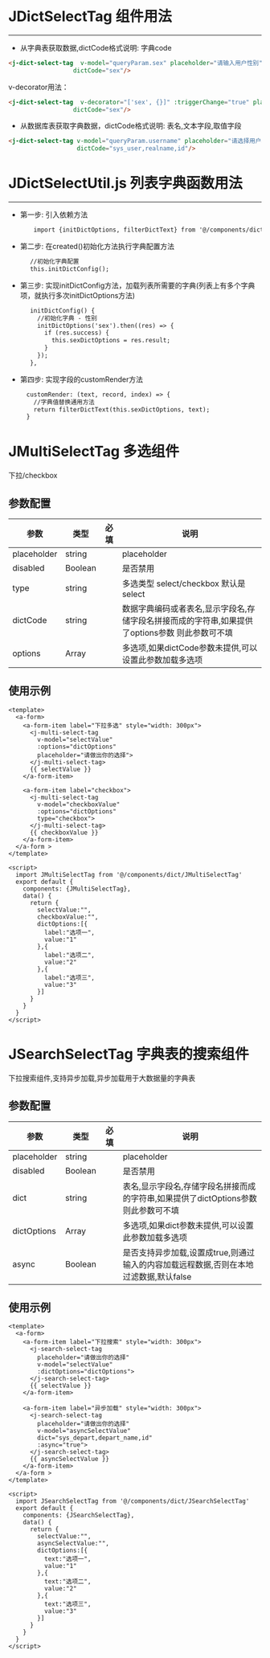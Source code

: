 # JDictSelectTag 组件用法
----
- 从字典表获取数据,dictCode格式说明: 字典code
```html
<j-dict-select-tag  v-model="queryParam.sex" placeholder="请输入用户性别"
                  dictCode="sex"/>
```

v-decorator用法：
```html
<j-dict-select-tag  v-decorator="['sex', {}]" :triggerChange="true" placeholder="请输入用户性别"
                  dictCode="sex"/>
```

- 从数据库表获取字典数据，dictCode格式说明: 表名,文本字段,取值字段
```html
<j-dict-select-tag v-model="queryParam.username" placeholder="请选择用户名称" 
                   dictCode="sys_user,realname,id"/>
```



# JDictSelectUtil.js 列表字典函数用法
----

- 第一步: 引入依赖方法
```html
       import {initDictOptions, filterDictText} from '@/components/dict/JDictSelectUtil'
```

- 第二步: 在created()初始化方法执行字典配置方法
```html
      //初始化字典配置
      this.initDictConfig();
```
      
- 第三步: 实现initDictConfig方法，加载列表所需要的字典(列表上有多个字典项，就执行多次initDictOptions方法)
      
```html
      initDictConfig() {
        //初始化字典 - 性别
        initDictOptions('sex').then((res) => {
          if (res.success) {
            this.sexDictOptions = res.result;
          }
        });
      },
```
      
- 第四步: 实现字段的customRender方法
```html
     customRender: (text, record, index) => {
       //字典值替换通用方法
       return filterDictText(this.sexDictOptions, text);
     }
```


# JMultiSelectTag 多选组件
下拉/checkbox

## 参数配置
| 参数           | 类型   | 必填 |说明|
|--------------|---------|----|---------|
| placeholder      |string   | | placeholder |
| disabled      |Boolean   | | 是否禁用 |
| type      |string   | | 多选类型 select/checkbox 默认是select |
| dictCode      |string   | | 数据字典编码或者表名,显示字段名,存储字段名拼接而成的字符串,如果提供了options参数 则此参数可不填|
| options      |Array   | | 多选项,如果dictCode参数未提供,可以设置此参数加载多选项 |

使用示例
----
```vue
<template>
  <a-form>
    <a-form-item label="下拉多选" style="width: 300px">
      <j-multi-select-tag
        v-model="selectValue"
        :options="dictOptions"
        placeholder="请做出你的选择">
      </j-multi-select-tag>
      {{ selectValue }}
    </a-form-item>

    <a-form-item label="checkbox">
      <j-multi-select-tag
        v-model="checkboxValue"
        :options="dictOptions"
        type="checkbox">
      </j-multi-select-tag>
      {{ checkboxValue }}
    </a-form-item>
  </a-form >
</template>

<script>
  import JMultiSelectTag from '@/components/dict/JMultiSelectTag'
  export default {
    components: {JMultiSelectTag},
    data() {
      return {
        selectValue:"",
        checkboxValue:"",
        dictOptions:[{
          label:"选项一",
          value:"1"
        },{
          label:"选项二",
          value:"2"
        },{
          label:"选项三",
          value:"3"
        }]
      }
    }
  }
</script>
```

# JSearchSelectTag 字典表的搜索组件
下拉搜索组件,支持异步加载,异步加载用于大数据量的字典表

## 参数配置
| 参数           | 类型   | 必填 |说明|
|--------------|---------|----|---------|
| placeholder      |string   | | placeholder |
| disabled      |Boolean   | | 是否禁用 |
| dict      |string   | | 表名,显示字段名,存储字段名拼接而成的字符串,如果提供了dictOptions参数 则此参数可不填|
| dictOptions      |Array   | | 多选项,如果dict参数未提供,可以设置此参数加载多选项 |
| async      |Boolean   | | 是否支持异步加载,设置成true,则通过输入的内容加载远程数据,否则在本地过滤数据,默认false|

使用示例
----
```vue
<template>
  <a-form>
    <a-form-item label="下拉搜索" style="width: 300px">
      <j-search-select-tag
        placeholder="请做出你的选择"
        v-model="selectValue"
        :dictOptions="dictOptions">
      </j-search-select-tag>
      {{ selectValue }}
    </a-form-item>

    <a-form-item label="异步加载" style="width: 300px">
      <j-search-select-tag
        placeholder="请做出你的选择"
        v-model="asyncSelectValue"
        dict="sys_depart,depart_name,id"
        :async="true">
      </j-search-select-tag>
      {{ asyncSelectValue }}
    </a-form-item>
  </a-form >
</template>

<script>
  import JSearchSelectTag from '@/components/dict/JSearchSelectTag'
  export default {
    components: {JSearchSelectTag},
    data() {
      return {
        selectValue:"",
        asyncSelectValue:"",
        dictOptions:[{
          text:"选项一",
          value:"1"
        },{
          text:"选项二",
          value:"2"
        },{
          text:"选项三",
          value:"3"
        }]
      }
    }
  }
</script>
```

